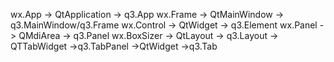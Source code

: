 wx.App      -> QtApplication      -> q3.App
wx.Frame    -> QtMainWindow       -> q3.MainWindow/q3.Frame
wx.Control  -> QtWidget           -> q3.Element
wx.Panel    -> QMdiArea           -> q3.Panel
wx.BoxSizer -> QtLayout           -> q3.Layout
            -> QTTabWidget          ->q3.TabPanel
            ->QtWidget              ->q3.Tab